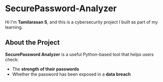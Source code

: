 # SecurePassword-Analyzer

Hi I'm **Tamilarasan S**, and this is a cybersecurity project I built as part of my learning.

## About the Project
**SecurePassword Analyzer** is a useful Python-based tool that helps users check:

- The **strength of their passwords**
- Whether the password has been exposed in a **data breach**
